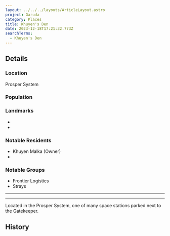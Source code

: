 ```yaml
---
layout: ../../../layouts/ArticleLayout.astro
project: Garuda
category: Places
title: Khuyen's Den
date: 2023-12-18T17:21:32.773Z
searchTerms:
  - Khuyen's Den
---
```

## Details

### Location

Prosper System

### Population


### Landmarks
* 
* 

### Notable Residents
* Khuyen Malka (Owner)
* 

### Notable Groups  
* Frontier Logistics
* Strays

[use double horizontal rule to add a details pane]::
_____
_____

Located in the Prosper System, one of many space stations parked next to the Gatekeeper. 

## History
